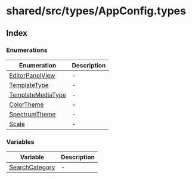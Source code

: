 # shared/src/types/AppConfig.types

## Index

### Enumerations

| Enumeration | Description |
| ------ | ------ |
| [EditorPanelView](enumerations/editor-panel-view.md) | - |
| [TemplateType](enumerations/template-type.md) | - |
| [TemplateMediaType](enumerations/template-media-type.md) | - |
| [ColorTheme](enumerations/color-theme.md) | - |
| [SpectrumTheme](enumerations/spectrum-theme.md) | - |
| [Scale](enumerations/scale.md) | - |

### Variables

| Variable | Description |
| ------ | ------ |
| [SearchCategory](variables/search-category.md) | - |
